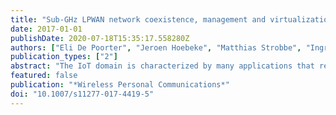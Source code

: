 ```yaml
---
title: "Sub-GHz LPWAN network coexistence, management and virtualization: an overview and open research challenges"
date: 2017-01-01
publishDate: 2020-07-18T15:35:17.558280Z
authors: ["Eli De Poorter", "Jeroen Hoebeke", "Matthias Strobbe", "Ingrid Moerman", "Steven Latré", "Maarten Weyn", "Bart Lannoo", "Jeroen Famaey"]
publication_types: ["2"]
abstract: "The IoT domain is characterized by many applications that require low-bandwidth communications over a long range, at a low cost and at low power. Low power wide area networks (LPWANs) fulfill these requirements by using sub-GHz radio frequencies (typically 433 or 868 MHz) with typical transmission ranges in the order of 1 up to 50 km. As a result, a single base station can cover large areas and can support high numbers of connected devices (>1000 per base station). Notorious initiatives in this domain are LoRa, Sigfox and the upcoming IEEE 802.11ah (or “HaLow”) standard. Although these new technologies have the potential to significantly impact many IoT deployments, the current market is very fragmented and many challenges exists related to deployment, scalability, management and coexistence aspects, making adoption of these technologies difficult for many companies. To remedy this, this paper proposes a conceptual framework to improve the performance of LPWAN networks through in-network optimization, cross-technology coexistence and cooperation and virtualization of management functions. In addition, the paper gives an overview of state of the art solutions and identifies open challenges for each of these aspects."
featured: false
publication: "*Wireless Personal Communications*"
doi: "10.1007/s11277-017-4419-5"
---
```


